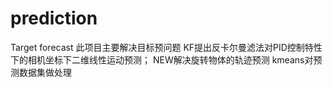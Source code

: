 # prediction
Target forecast
此项目主要解决目标预问题
KF提出反卡尔曼滤法对PID控制特性下的相机坐标下二维线性运动预测；
NEW解决旋转物体的轨迹预测
kmeans对预测数据集做处理
